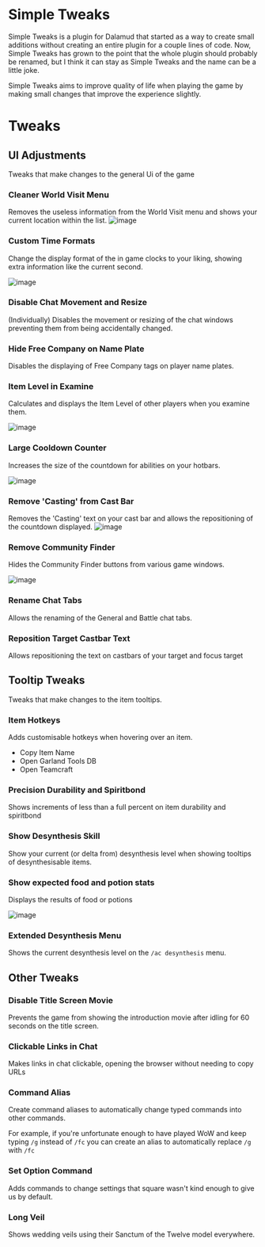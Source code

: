 # Simple Tweaks
Simple Tweaks is a plugin for Dalamud that started as a way to create small additions without creating an entire plugin for a couple lines of code.
Now, Simple Tweaks has grown to the point that the whole plugin should probably be renamed, but I think it can stay as Simple Tweaks and the name can be a little joke.

Simple Tweaks aims to improve quality of life when playing the game by making small changes that improve the experience slightly.

# Tweaks

## UI Adjustments
Tweaks that make changes to the general Ui of the game

### Cleaner World Visit Menu
Removes the useless information from the World Visit menu and shows your current location within the list.
![image](https://i.imgur.com/OphLv2E.png)

### Custom Time Formats
Change the display format of the in game clocks to your liking, showing extra information like the current second.

![image](https://i.imgur.com/xnt1FGO.png)

### Disable Chat Movement and Resize
(Individually) Disables the movement or resizing of the chat windows preventing them from being accidentally changed.

### Hide Free Company on Name Plate
Disables the displaying of Free Company tags on player name plates.

### Item Level in Examine
Calculates and displays the Item Level of other players when you examine them.

![image](https://i.imgur.com/sxpAPRa.png)

### Large Cooldown Counter
Increases the size of the countdown for abilities on your hotbars.

![image](https://i.imgur.com/CQzvEcg.png)

### Remove 'Casting' from Cast Bar
Removes the 'Casting' text on your cast bar and allows the repositioning of the countdown displayed.
![image](https://i.imgur.com/83GQnPc.png)

### Remove Community Finder
Hides the Community Finder buttons from various game windows.

![image](https://i.imgur.com/RlMYOyf.png)

### Rename Chat Tabs
Allows the renaming of the General and Battle chat tabs.

### Reposition Target Castbar Text
Allows repositioning the text on castbars of your target and focus target 

## Tooltip Tweaks
Tweaks that make changes to the item tooltips.

### Item Hotkeys
Adds customisable hotkeys when hovering over an item.
- Copy Item Name
- Open Garland Tools DB
- Open Teamcraft

### Precision Durability and Spiritbond
Shows increments of less than a full percent on item durability and spiritbond

### Show Desynthesis Skill
Show your current (or delta from) desynthesis level when showing tooltips of desynthesisable items.

### Show expected food and potion stats
Displays the results of food or potions

![image](https://i.imgur.com/jPeUsv0.png)

### Extended Desynthesis Menu
Shows the current desynthesis level on the `/ac desynthesis` menu.


## Other Tweaks

### Disable Title Screen Movie
Prevents the game from showing the introduction movie after idling for 60 seconds on the title screen.

### Clickable Links in Chat
Makes links in chat clickable, opening the browser without needing to copy URLs

### Command Alias
Create command aliases to automatically change typed commands into other commands.

For example, if you're unfortunate enough to have played WoW and keep typing `/g` instead of `/fc` you can create an alias to automatically replace `/g` with `/fc`

### Set Option Command
Adds commands to change settings that square wasn't kind enough to give us by default.

### Long Veil
Shows wedding veils using their Sanctum of the Twelve model everywhere.

